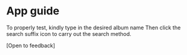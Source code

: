 # App guide

To properly test, kindly type in the desired album name 
Then click the search suffix icon to carry out the search method.

[Open to feedback]
